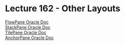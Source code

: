 # Lecture 162 - Other Layouts

[FlowPane Oracle Doc](https://docs.oracle.com/javase/8/javafx/api/javafx/scene/layout/FlowPane.html)<br/>
[StackPane Oracle Doc](https://docs.oracle.com/javase/8/javafx/api/javafx/scene/layout/StackPane.html)<br/>
[TilePane Oracle Doc](https://docs.oracle.com/javase/8/javafx/api/javafx/scene/layout/TilePane.html)<br/>
[AnchorPane Oracle Doc](https://docs.oracle.com/javase/8/javafx/api/javafx/scene/layout/AnchorPane.html)<br/>
